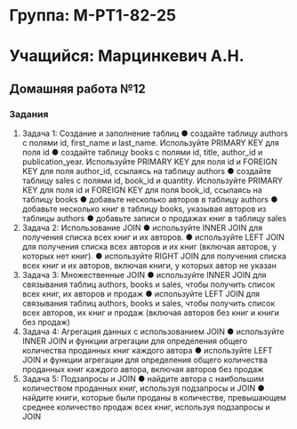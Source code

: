 # Группа: M-PT1-82-25
# Учащийся: Марцинкевич А.Н.
## Домашняя работа №12

### Задания
1. Задача 1: Создание и заполнение таблиц
● создайте таблицу authors с полями id, first_name и 
last_name. Используйте PRIMARY KEY для поля id
● создайте таблицу books с полями id, title, author_id и 
publication_year. Используйте PRIMARY KEY для поля id и 
FOREIGN KEY для поля author_id, ссылаясь на таблицу 
authors
● создайте таблицу sales с полями id, book_id и quantity. 
Используйте PRIMARY KEY для поля id и FOREIGN KEY для 
поля book_id, ссылаясь на таблицу books
● добавьте несколько авторов в таблицу authors
● добавьте несколько книг в таблицу books, указывая 
авторов из таблицы authors
● добавьте записи о продажах книг в таблицу sales
2. Задача 2: Использование JOIN
● используйте INNER JOIN для получения списка всех книг и 
их авторов.
● используйте LEFT JOIN для получения списка всех авторов 
и их книг (включая авторов, у которых нет книг).
● используйте RIGHT JOIN для получения списка всех книг и 
их авторов, включая книги, у которых автор не указан
3. Задача 3: Множественные JOIN
● используйте INNER JOIN для связывания таблиц authors, 
books и sales, чтобы получить список всех книг, их авторов 
и продаж
● используйте LEFT JOIN для связывания таблиц authors, 
books и sales, чтобы получить список всех авторов, их книг 
и продаж (включая авторов без книг и книги без продаж)
4. Задача 4: Агрегация данных с использованием JOIN
● используйте INNER JOIN и функции агрегации для 
определения общего количества проданных книг каждого 
автора
● используйте LEFT JOIN и функции агрегации для 
определения общего количества проданных книг каждого 
автора, включая авторов без продаж
5. Задача 5: Подзапросы и JOIN
● найдите автора с наибольшим количеством проданных 
книг, используя подзапросы и JOIN
● найдите книги, которые были проданы в количестве, 
превышающем среднее количество продаж всех книг, 
используя подзапросы и JOIN
